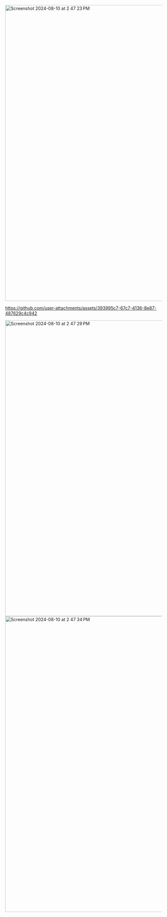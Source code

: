 <img width="952" alt="Screenshot 2024-08-10 at 2 47 23 PM" src="https://github.com/user-attachments/assets/544b3b81-97da-4c2f-bff4-8c021079be27">

https://github.com/user-attachments/assets/393995c7-67c7-4136-8e87-487629c4c942

<img width="952" alt="Screenshot 2024-08-10 at 2 47 29 PM" src="https://github.com/user-attachments/assets/c6479675-e737-494f-b66d-e9861c473c88">

<img width="952" alt="Screenshot 2024-08-10 at 2 47 34 PM" src="https://github.com/user-attachments/assets/0f449b53-cdf4-4e64-83d8-34f7ea065cc6">
